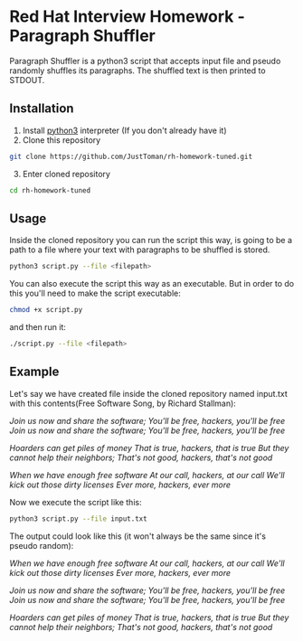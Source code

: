# Red Hat Interview Homework - Paragraph Shuffler

Paragraph Shuffler is a python3 script that accepts input file and pseudo randomly shuffles its paragraphs. The shuffled text is then printed to STDOUT.

## Installation

1. Install [python3](https://www.python.org/downloads/) interpreter (If you don't already have it)
2. Clone this repository
```bash
git clone https://github.com/JustToman/rh-homework-tuned.git
```
3. Enter cloned repository
```bash
cd rh-homework-tuned
``` 


## Usage
Inside the cloned repository you can run the script this way, *<filepath>* is going to be a path to a file where your text with paragraphs to be shuffled is stored.

```bash
python3 script.py --file <filepath>
```


You can also execute the script this way as an executable. But in order to do this you'll need to make the script executable:
```bash
chmod +x script.py
```
and then run it:
```bash
./script.py --file <filepath>
```

## Example
Let's say we have created file inside the cloned repository named input.txt with this contents(Free Software Song, by Richard Stallman):

*Join us now and share the software;
You'll be free, hackers, you'll be free
Join us now and share the software;
You'll be free, hackers, you'll be free*

*Hoarders can get piles of money
That is true, hackers, that is true
But they cannot help their neighbors;
That's not good, hackers, that's not good*

*When we have enough free software
At our call, hackers, at our call
We'll kick out those dirty licenses
Ever more, hackers, ever more*

Now we execute the script like this:
```bash
python3 script.py --file input.txt
```
The output could look like this (it won't always be the same since it's pseudo random):

*When we have enough free software
At our call, hackers, at our call
We'll kick out those dirty licenses
Ever more, hackers, ever more*

*Join us now and share the software;
You'll be free, hackers, you'll be free
Join us now and share the software;
You'll be free, hackers, you'll be free*

*Hoarders can get piles of money
That is true, hackers, that is true
But they cannot help their neighbors;
That's not good, hackers, that's not good*
